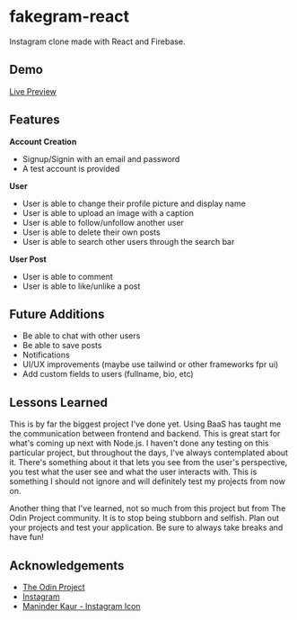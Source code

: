 # fakegram-react

Instagram clone made with React and Firebase.

## Demo

[Live Preview](https://nevz9.github.io/fakegram-react)

## Features

**Account Creation**

- Signup/Signin with an email and password
- A test account is provided

**User**

- User is able to change their profile picture and display name
- User is able to upload an image with a caption
- User is able to follow/unfollow another user
- User is able to delete their own posts
- User is able to search other users through the search bar

**User Post**

- User is able to comment
- User is able to like/unlike a post

## Future Additions

- Be able to chat with other users
- Be able to save posts
- Notifications
- UI/UX improvements (maybe use tailwind or other frameworks fpr ui)
- Add custom fields to users (fullname, bio, etc)

## Lessons Learned

This is by far the biggest project I've done yet. Using BaaS has taught me the communication between frontend and backend. This is great start for what's coming up next with Node.js. I haven't done any testing on this particular project, but throughout the days, I've always contemplated about it. There's something about it that lets you see from the user's perspective, you test what the user see and what the user interacts with. This is something I should not ignore and will definitely test my projects from now on.

Another thing that I've learned, not so much from this project but from The Odin Project community. It is to stop being stubborn and selfish. Plan out your projects and test your application. Be sure to always take breaks and have fun!

## Acknowledgements

- [The Odin Project](https://www.theodinproject.com/)
- [Instagram](https://www.instagram.com/)
- [Maninder Kaur - Instagram Icon](https://iconscout.com/contributors/maninderkaur)
